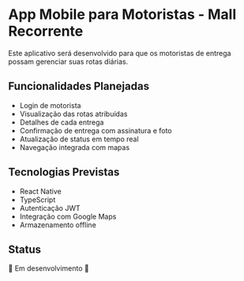 # App Mobile para Motoristas - Mall Recorrente

Este aplicativo será desenvolvido para que os motoristas de entrega possam gerenciar suas rotas diárias.

## Funcionalidades Planejadas

- Login de motorista
- Visualização das rotas atribuídas
- Detalhes de cada entrega
- Confirmação de entrega com assinatura e foto
- Atualização de status em tempo real
- Navegação integrada com mapas

## Tecnologias Previstas

- React Native
- TypeScript
- Autenticação JWT
- Integração com Google Maps
- Armazenamento offline

## Status

🚧 Em desenvolvimento 🚧 
